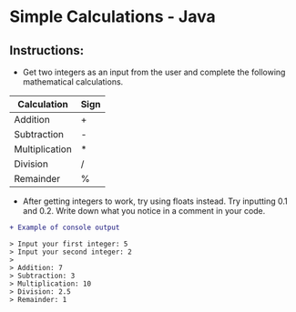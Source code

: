 # Simple Calculations - Java

## Instructions: 
 - Get two integers as an input from the user and complete the following mathematical calculations.
 
| Calculation      	| Sign 	|
|------------------	|------	|
| Addition         	| +    	|
| Subtraction      	| -    	|
| Multiplication   	| *    	|
| Division         	| /    	|
| Remainder        	| %    	|

 - After getting integers to work, try using floats instead. Try inputting 0.1 and 0.2. Write down what you notice in a comment in your code.

```diff
+ Example of console output
```
```shell
> Input your first integer: 5
> Input your second integer: 2
>
> Addition: 7
> Subtraction: 3
> Multiplication: 10
> Division: 2.5
> Remainder: 1
```
